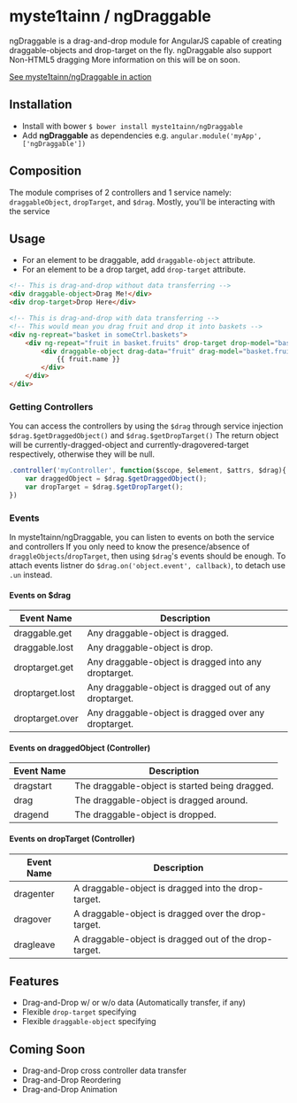 # myste1tainn / ngDraggable
ngDraggable is a drag-and-drop module for AngularJS capable of creating 
draggable-objects and drop-target on the fly. ngDraggable also support Non-HTML5 dragging
More information on this will be on soon.

[See myste1tainn/ngDraggable in action](http://dev-mysteltainn.rhcloud.com/git/ngdraggable)

## Installation
- Install with bower `$ bower install myste1tainn/ngDraggable`
- Add **ngDraggable** as dependencies e.g. `angular.module('myApp', ['ngDraggable'])`

## Composition
The module comprises of 2 controllers and 1 service namely:
`draggableObject`, `dropTarget`, and `$drag`. Mostly, you'll be interacting with the service

## Usage
- For an element to be draggable, add `draggable-object` attribute.
- For an element to be a drop target, add `drop-target` attribute.

```HTML
<!-- This is drag-and-drop without data transferring -->
<div draggable-object>Drag Me!</div>
<div drop-target>Drop Here</div>
```

```HTML
<!-- This is drag-and-drop with data transferring -->
<!-- This would mean you drag fruit and drop it into baskets -->
<div ng-repreat="basket in someCtrl.baskets">
	<div ng-repeat="fruit in basket.fruits" drop-target drop-model="basket.fruits">
		<div draggable-object drag-data="fruit" drag-model="basket.fruits">
			{{ fruit.name }}
		</div>
	</div>
</div>
```

### Getting Controllers
You can access the controllers by using the `$drag` through service injection
`$drag.$getDraggedObject()` and `$drag.$getDropTarget()`
The return object will be currently-dragged-object and currently-dragovered-target
respectively, otherwise they will be null.

```JavaScript
.controller('myController', function($scope, $element, $attrs, $drag){
	var draggedObject = $drag.$getDraggedObject();
	var dropTarget = $drag.$getDropTarget();
})
```

### Events
In myste1tainn/ngDraggable, you can listen to events on both the service and controllers
If you only need to know the presence/absence of `draggleObjects`/`dropTarget`, then using
`$drag`'s events should be enough. To attach events listner do 
`$drag.on('object.event', callback)`, to detach use `.un` instead.

#### Events on $drag
| Event Name | Description |
| --------------- | ------------------------------ |
| draggable.get | Any draggable-object is dragged. |
| draggable.lost | Any draggable-object is drop. |
| droptarget.get | Any draggable-object is dragged into any droptarget. |
| droptarget.lost | Any draggable-object is dragged out of any droptarget. |
| droptarget.over | Any draggable-object is dragged over any droptarget. |

#### Events on draggedObject (Controller)
| Event Name | Description |
| --------------- | ------------------------------ |
| dragstart | The draggable-object is started being dragged. |
| drag | The draggable-object is dragged around. |
| dragend | The draggable-object is dropped. |

#### Events on dropTarget (Controller)
| Event Name | Description |
| --------------- | ------------------------------ |
| dragenter | A draggable-object is dragged into the drop-target. |
| dragover | A draggable-object is dragged over the drop-target. |
| dragleave | A draggable-object is dragged out of the drop-target. |

## Features
- Drag-and-Drop w/ or w/o data (Automatically transfer, if any)
- Flexible `drop-target` specifying
- Flexible `draggable-object` specifying

## Coming Soon
- Drag-and-Drop cross controller data transfer
- Drag-and-Drop Reordering
- Drag-and-Drop Animation